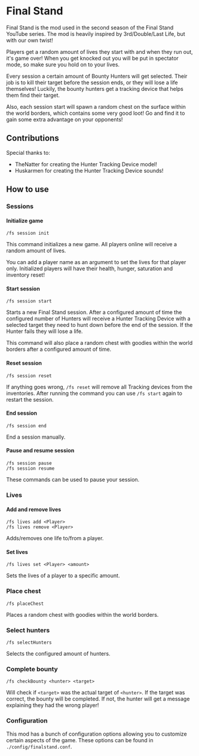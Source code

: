 # Final Stand

Final Stand is the mod used in the second season of the Final Stand YouTube series.
The mod is heavily inspired by 3rd/Double/Last Life, but with our own twist!

Players get a random amount of lives they start with and when they run out, it's game over!
When you get knocked out you will be put in spectator mode, so make sure you hold on to your lives.

Every session a certain amount of Bounty Hunters will get selected. Their job is to kill
their target before the session ends, or they will lose a life themselves! Luckily, the bounty
hunters get a tracking device that helps them find their target.

Also, each session start will spawn a random chest on the surface within the world borders, which 
contains some very good loot! Go and find it to gain some extra advantage on your opponents!

## Contributions

Special thanks to:
- TheNatter for creating the Hunter Tracking Device model!
- Huskarmen for creating the Hunter Tracking Device sounds!

## How to use

### Sessions

#### Initialize game
```
/fs session init
```
This command initializes a new game. All players online will receive a random amount of lives.

You can add a player name as an argument to set the lives for that player only. Initialized players will have their health, hunger, saturation and inventory reset!

#### Start session
```
/fs session start
```
Starts a new Final Stand session. After a configured amount of time the configured number of Hunters will receive a Hunter Tracking Device
with a selected target they need to hunt down before the end of the session. If the Hunter fails
they will lose a life.

This command will also place a random chest with goodies within the world borders after a configured amount of time.

#### Reset session
```
/fs session reset
```
If anything goes wrong, `/fs reset` will remove all Tracking devices from the inventories.
After running the command you can use `/fs start` again to restart the session.

#### End session
```
/fs session end
```
End a session manually.

#### Pause and resume session
```
/fs session pause
/fs session resume
```
These commands can be used to pause your session.

### Lives

#### Add and remove lives
```
/fs lives add <Player>
/fs lives remove <Player>
```
Adds/removes one life to/from a player.

#### Set lives
```
/fs lives set <Player> <amount>
```
Sets the lives of a player to a specific amount.

### Place chest
```
/fs placeChest
```
Places a random chest with goodies within the world borders.

### Select hunters
```
/fs selectHunters
```
Selects the configured amount of hunters.

### Complete bounty
```
/fs checkBounty <hunter> <target>
```
Will check if `<target>` was the actual target of `<hunter>`. If the target was correct, the bounty will be completed. If not, the hunter will get a message
explaining they had the wrong player!

### Configuration
This mod has a bunch of configuration options allowing you to customize certain aspects of the game.
These options can be found in `./config/finalstand.conf`.

